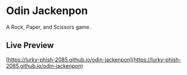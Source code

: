 # Odin Jackenpon

A Rock, Paper, and Scissors game.

## Live Preview

[https://lurky-phish-2085.github.io/odin-jackenpon](https://lurky-phish-2085.github.io/odin-jackenpon) 
